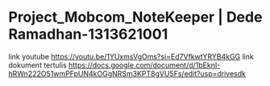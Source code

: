 # Project_Mobcom_NoteKeeper | Dede Ramadhan-1313621001
link youtube https://youtu.be/1YUxmsVgOms?si=Ed7VfkwtYRYB4kGG
link dokument tertulis
https://docs.google.com/document/d/1bEknI-hRWn222O51wmPFpUN4kOGgNRSm3KPT8gVU5Fs/edit?usp=drivesdk
